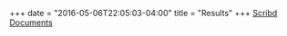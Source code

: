 +++
date = "2016-05-06T22:05:03-04:00"
title = "Results"
+++
<a href="https://www.scribd.com/user/224680756/thebubbleindex">Scribd Documents</a>
